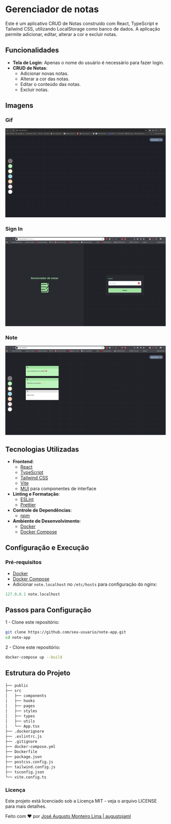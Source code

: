 # Gerenciador de notas

Este é um aplicativo CRUD de Notas construído com React, TypeScript e Tailwind CSS, utilizando LocalStorage como banco de dados. A aplicação permite adicionar, editar, alterar a cor e excluir notas.

## Funcionalidades

- **Tela de Login**: Apenas o nome do usuário é necessário para fazer login.
- **CRUD de Notas**:
  - Adicionar novas notas.
  - Alterar a cor das notas.
  - Editar o conteúdo das notas.
  - Excluir notas.

## Imagens

### Gif
![App](note.gif)

### Sign In
![SignIn](sign.png)

### Note
![Note](note.png)

## Tecnologias Utilizadas

- **Frontend**:
  - [React](https://reactjs.org/)
  - [TypeScript](https://www.typescriptlang.org/)
  - [Tailwind CSS](https://tailwindcss.com/)
  - [Vite](https://vitejs.dev/)
  - [MUI](https://mui.com/) para componentes de interface
- **Linting e Formatação**:
  - [ESLint](https://eslint.org/)
  - [Prettier](https://prettier.io/)
- **Controle de Dependências**:
  - [npm](https://www.npmjs.com/)
- **Ambiente de Desenvolvimento**:
  - [Docker](https://www.docker.com/)
  - [Docker Compose](https://docs.docker.com/compose/)

## Configuração e Execução

### Pré-requisitos

- [Docker](https://www.docker.com/)
- [Docker Compose](https://docs.docker.com/compose/)
- Adicionar `note.localhost` no `/etc/hosts` para configuração do nginx:

```perl
127.0.0.1 note.localhost
```

## Passos para Configuração

1 - Clone este repositório:

```sh
git clone https://github.com/seu-usuario/note-app.git
cd note-app
```

2 - Clone este repositório:

```sh
docker-compose up --build
```

## Estrutura do Projeto

```arduino
├── public
├── src
│   ├── components
│   ├── hooks
│   ├── pages
│   ├── styles
│   ├── types
│   ├── utils
│   └── App.tsx
├── .dockerignore
├── .eslintrc.js
├── .gitignore
├── docker-compose.yml
├── Dockerfile
├── package.json
├── postcss.config.js
├── tailwind.config.js
├── tsconfig.json
└── vite.config.ts
```

### Licença

Este projeto está licenciado sob a Licença MIT - veja o arquivo LICENSE para mais detalhes.


Feito com ❤️ por [José Augusto Monteiro Lima | augustojaml](https://github.com/augustojaml)
